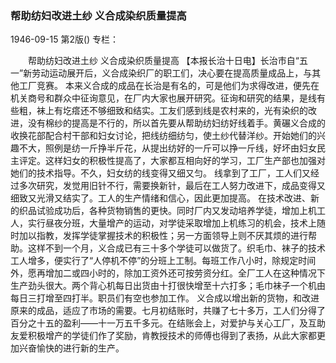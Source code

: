 ### 帮助纺妇改进土纱  义合成染织质量提高

1946-09-15
第2版()
专栏：

　　帮助纺妇改进土纱
    义合成染织质量提高
    【本报长治十日电】长治市自“五一”新劳动运动展开后，义合成染织厂的职工们，决心要在提高质量成品上，与其他工厂竞赛。
    本来义合成的成品在长治是有名的，可是他们为求得改进，便先在机关商号和群众中征询意见，在厂内大家也展开研究。征询和研究的结果，是线有些粗，袜上有圪瘩还不够细致和结实。工友们感到线是农村来的，光有染织的改进，没有棉纱的提高是不行的，所以首先要从帮助纺妇纺好线着手。黄碾义合成的收换花部配合村干部和妇女讨论，把线纺细纺匀，使土纱代替洋纱。开始她们的兴趣不大，照例是纺一斤挣半斤花，从提出纺好的一斤可以挣一斤线，好坏由妇女民主评定。这样妇女的积极性提高了，大家都互相向好的学习，工厂生产部也加强对她们的技术指导。不久，妇女纺的线变得又细又匀。
    线拿到了工厂，工人们又经过多次研究，发觉用旧针不行，需要换新针，最后在工人努力改进下，成品变得又细致又光滑又结实了。工人的生产情绪和信心，因此更加提高。
    在技术改进、新的织品试验成功后，各种货物销售的更快。同时厂内又发动培养学徒，增加上机工人，实行昼夜分班，大量增产的运动，对学徒采取增加上机练习的机会，技术上随时加以指教，发挥学徒掌握技术的积极性；另一方面领导上则不厌其烦的进行帮助。这样不到一个月，义合成已有三十多个学徒可以做货了。织毛巾、袜子的技术工人增多，便实行了“人停机不停”的分班上工制。每班工作八小时，除规定时间外，愿再增加二或四小时的，除加工资外还可按劳资分红。全厂工人在这种情况下生产劲头很大。两个背心机每日出货由十打很快增至十六打多；毛巾袜子一个机由每日三打增至四打半。职员们有空也参加工作。
    义合成以增出新的货物，和改进原来的成品，适应了市场的需要。七月初结账时，共赚了七十多万，工人们分得了百分之十五的盈利——十一万五千多元。在结账会上，对爱护与关心工厂，及互助友爱积极增产的学徒们作了奖励，肯教授技术的师傅也得到了表扬，从此大家都更加兴奋愉快的进行新的生产。
